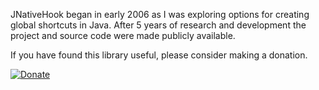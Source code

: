 JNativeHook began in early 2006 as I was exploring options for creating global shortcuts in Java. After 5 years of research and development the project and source code were made publicly available.

If you have found this library useful, please consider making a donation.

[![Donate](https://www.paypalobjects.com/en_US/i/btn/btn_donate_LG.gif)](https://www.paypal.com/cgi-bin/webscr?cmd=_s-xclick&hosted_button_id=UPMHT4ZFBTCBL)
